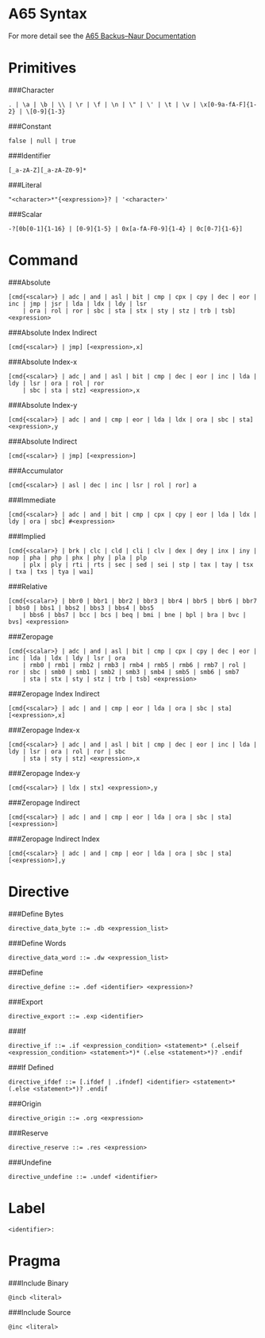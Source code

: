 A65 Syntax
==========

For more detail see the [A65 Backus–Naur Documentation](https://github.com/majestic53/a65/blob/master/doc/a65_bnf.txt)

Primitives
==========

###Character

```
. | \a | \b | \\ | \r | \f | \n | \" | \' | \t | \v | \x[0-9a-fA-F]{1-2} | \[0-9]{1-3}
```

###Constant

```
false | null | true
```

###Identifier

```
[_a-zA-Z][_a-zA-Z0-9]*
```

###Literal

```
"<character>*"{<expression>}? | '<character>'
```

###Scalar

```
-?[0b[0-1]{1-16} | [0-9]{1-5} | 0x[a-fA-F0-9]{1-4} | 0c[0-7]{1-6}]
```

Command
=======

###Absolute

```
[cmd{<scalar>} | adc | and | asl | bit | cmp | cpx | cpy | dec | eor | inc | jmp | jsr | lda | ldx | ldy | lsr
	| ora | rol | ror | sbc | sta | stx | sty | stz | trb | tsb] <expression>
```

###Absolute Index Indirect

```
[cmd{<scalar>} | jmp] [<expression>,x]
```

###Absolute Index-x

```
[cmd{<scalar>} | adc | and | asl | bit | cmp | dec | eor | inc | lda | ldy | lsr | ora | rol | ror
	| sbc | sta | stz] <expression>,x
```

###Absolute Index-y

```
[cmd{<scalar>} | adc | and | cmp | eor | lda | ldx | ora | sbc | sta] <expression>,y
```

###Absolute Indirect

```
[cmd{<scalar>} | jmp] [<expression>]
```

###Accumulator

```
[cmd{<scalar>} | asl | dec | inc | lsr | rol | ror] a
```

###Immediate

```
[cmd{<scalar>} | adc | and | bit | cmp | cpx | cpy | eor | lda | ldx | ldy | ora | sbc] #<expression>
```

###Implied

```
[cmd{<scalar>} | brk | clc | cld | cli | clv | dex | dey | inx | iny | nop | pha | php | phx | phy | pla | plp
	| plx | ply | rti | rts | sec | sed | sei | stp | tax | tay | tsx | txa | txs | tya | wai]
```

###Relative

```
[cmd{<scalar>} | bbr0 | bbr1 | bbr2 | bbr3 | bbr4 | bbr5 | bbr6 | bbr7 | bbs0 | bbs1 | bbs2 | bbs3 | bbs4 | bbs5
	| bbs6 | bbs7 | bcc | bcs | beq | bmi | bne | bpl | bra | bvc | bvs] <expression>
```

###Zeropage

```
[cmd{<scalar>} | adc | and | asl | bit | cmp | cpx | cpy | dec | eor | inc | lda | ldx | ldy | lsr | ora
	| rmb0 | rmb1 | rmb2 | rmb3 | rmb4 | rmb5 | rmb6 | rmb7 | rol | ror | sbc | smb0 | smb1 | smb2 | smb3 | smb4 | smb5 | smb6 | smb7
	| sta | stx | sty | stz | trb | tsb] <expression>
```

###Zeropage Index Indirect

```
[cmd{<scalar>} | adc | and | cmp | eor | lda | ora | sbc | sta] [<expression>,x]
```

###Zeropage Index-x

```
[cmd{<scalar>} | adc | and | asl | bit | cmp | dec | eor | inc | lda | ldy | lsr | ora | rol | ror | sbc
	| sta | sty | stz] <expression>,x
```

###Zeropage Index-y

```
[cmd{<scalar>} | ldx | stx] <expression>,y
```

###Zeropage Indirect

```
[cmd{<scalar>} | adc | and | cmp | eor | lda | ora | sbc | sta] [<expression>]
```

###Zeropage Indirect Index

```
[cmd{<scalar>} | adc | and | cmp | eor | lda | ora | sbc | sta] [<expression>],y
```

Directive
=========

###Define Bytes

```
directive_data_byte ::= .db <expression_list>
```

###Define Words

```
directive_data_word ::= .dw <expression_list>
```

###Define

```
directive_define ::= .def <identifier> <expression>?
```

###Export

```
directive_export ::= .exp <identifier>
```

###If

```
directive_if ::= .if <expression_condition> <statement>* (.elseif <expression_condition> <statement>*)* (.else <statement>*)? .endif
```

###If Defined

```
directive_ifdef ::= [.ifdef | .ifndef] <identifier> <statement>* (.else <statement>*)? .endif
```

###Origin

```
directive_origin ::= .org <expression>
```

###Reserve

```
directive_reserve ::= .res <expression>
```

###Undefine

```
directive_undefine ::= .undef <identifier>
```

Label
=====

```
<identifier>:
```

Pragma
======

###Include Binary

```
@incb <literal>
```

###Include Source

```
@inc <literal>
```
```
